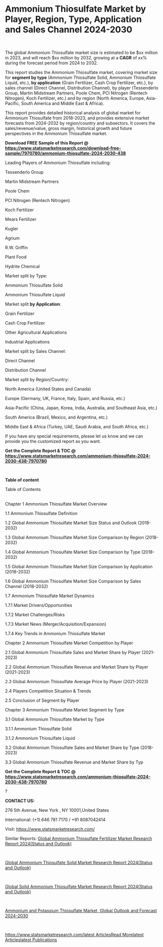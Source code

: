 <h1>Ammonium Thiosulfate Market by Player, Region, Type, Application and Sales Channel 2024-2030</h1><br/><p>The global Ammonium Thiosulfate market size is estimated to be $xx million in 2023, and will reach $xx million by 2032, growing at a <strong>CAGR</strong> of xx% during the forecast period from 2024 to 2032.</p>
 
 
 
 <p>This report studies the Ammonium Thiosulfate market, covering market size for <strong>segment by type</strong> (Ammonium Thiosulfate Solid, Ammonium Thiosulfate Liquid, etc.), <strong>by application</strong> (Grain Fertilizer, Cash Crop Fertilizer, etc.), by sales channel (Direct Channel, Distribution Channel), by player (Tessenderlo Group, Martin Midstream Partners, Poole Chem, PCI Nitrogen (Rentech Nitrogen), Koch Fertilizer, etc.) and by region (North America, Europe, Asia-Pacific, South America and Middle East & Africa).</p>
 
 
 
 <p>This report provides detailed historical analysis of global market for Ammonium Thiosulfate from 2018-2023, and provides extensive market forecasts from 2024-2032 by region/country and subsectors. It covers the sales/revenue/value, gross margin, historical growth and future perspectives in the Ammonium Thiosulfate market.</p>
 
 
 
 <p><strong>Download FREE Sample of this Report @ <a href="https://www.statsmarketresearch.com/download-free-sample/7970780/ammonium-thiosulfate-2024-2030-438">https://www.statsmarketresearch.com/download-free-sample/7970780/ammonium-thiosulfate-2024-2030-438</a></strong></p>
 
 
 
 <p>Leading Players of Ammonium Thiosulfate including:</p>
 
 
 
 <p>Tessenderlo Group</p>
 
 
 
 <p>Martin Midstream Partners</p>
 
 
 
 <p>Poole Chem</p>
 
 
 
 <p>PCI Nitrogen (Rentech Nitrogen)</p>
 
 
 
 <p>Koch Fertilizer</p>
 
 
 
 <p>Mears Fertilizer</p>
 
 
 
 <p>Kugler</p>
 
 
 
 <p>Agrium</p>
 
 
 
 <p>R.W. Griffin</p>
 
 
 
 <p>Plant Food</p>
 
 
 
 <p>Hydrite Chemical</p>
 
 
 
 <p>Market split by Type:</p>
 
 
 
 <p>Ammonium Thiosulfate Solid</p>
 
 
 
 <p>Ammonium Thiosulfate Liquid</p>
 
 
 
 <p>Market split <strong>by Application</strong>:</p>
 
 
 
 <p>Grain Fertilizer</p>
 
 
 
 <p>Cash Crop Fertilizer</p>
 
 
 
 <p>Other Agricultural Applications</p>
 
 
 
 <p>Industrial Applications</p>
 
 
 
 <p>Market split by Sales Channel:</p>
 
 
 
 <p>Direct Channel</p>
 
 
 
 <p>Distribution Channel</p>
 
 
 
 <p>Market split by Region/Country:</p>
 
 
 
 <p>North America (United States and Canada)</p>
 
 
 
 <p>Europe (Germany, UK, France, Italy, Spain, and Russia, etc.)</p>
 
 
 
 <p>Asia-Pacific (China, Japan, Korea, India, Australia, and Southeast Asia, etc.)</p>
 
 
 
 <p>South America (Brazil, Mexico, and Argentina, etc.)</p>
 
 
 
 <p>Middle East & Africa (Turkey, UAE, Saudi Arabia, and South Africa, etc.)</p>
 
 
 
 <p>If you have any special requirements, please let us know and we can provide you the customized report as you want.</p>
 
 
 
 <div><b>Get the Complete Report & TOC @ <a href="https://www.statsmarketresearch.com/ammonium-thiosulfate-2024-2030-438-7970780">https://www.statsmarketresearch.com/ammonium-thiosulfate-2024-2030-438-7970780</a></b></div>
 
 
 
 <p><br />
 
 <b>Table of content</b></p>
 
 
 
 <p>Table of Contents<br />
 
 <br />
 
 Chapter 1 Ammonium Thiosulfate Market Overview<br />
 
 1.1 Ammonium Thiosulfate Definition<br />
 
 1.2 Global Ammonium Thiosulfate Market Size Status and Outlook (2018-2032)<br />
 
 1.3 Global Ammonium Thiosulfate Market Size Comparison by Region (2018-2032)<br />
 
 1.4 Global Ammonium Thiosulfate Market Size Comparison by Type (2018-2032)<br />
 
 1.5 Global Ammonium Thiosulfate Market Size Comparison by Application (2018-2032)<br />
 
 1.6 Global Ammonium Thiosulfate Market Size Comparison by Sales Channel (2018-2032)<br />
 
 1.7 Ammonium Thiosulfate Market Dynamics<br />
 
 1.7.1 Market Drivers/Opportunities<br />
 
 1.7.2 Market Challenges/Risks<br />
 
 1.7.3 Market News (Merger/Acquisition/Expansion)<br />
 
 1.7.4 Key Trends in Ammonium Thiosulfate Market<br />
 
 Chapter 2 Ammonium Thiosulfate Market Competition by Player<br />
 
 2.1 Global Ammonium Thiosulfate Sales and Market Share by Player (2021-2023)<br />
 
 2.2 Global Ammonium Thiosulfate Revenue and Market Share by Player (2021-2023)<br />
 
 2.3 Global Ammonium Thiosulfate Average Price by Player (2021-2023)<br />
 
 2.4 Players Competition Situation & Trends<br />
 
 2.5 Conclusion of Segment by Player<br />
 
 Chapter 3 Ammonium Thiosulfate Market Segment by Type<br />
 
 3.1 Global Ammonium Thiosulfate Market by Type<br />
 
 3.1.1 Ammonium Thiosulfate Solid<br />
 
 3.1.2 Ammonium Thiosulfate Liquid<br />
 
 3.2 Global Ammonium Thiosulfate Sales and Market Share by Type (2018-2023)<br />
 
 3.3 Global Ammonium Thiosulfate Revenue and Market Share by Typ</p>
 
 
 
 <div><b>Get the Complete Report & TOC @ <a href="https://www.statsmarketresearch.com/ammonium-thiosulfate-2024-2030-438-7970780">https://www.statsmarketresearch.com/ammonium-thiosulfate-2024-2030-438-7970780</a></b></div>
 
 
 
 <p>? </p>
 
 
 
 <p><b>CONTACT US:</b><br />
 
 276 5th Avenue, New York , NY 10001,United States<br />
 
 International: (+1) 646 781 7170 / +91 8087042414<br />
 
 Visit: <a href="https://www.statsmarketresearch.com/">https://www.statsmarketresearch.com/</a><br />
 
 Similar Reports: <a href="https://www.statsmarketresearch.com/ammonium-thiosulfate-2024-2030-438-7970780">Global Ammonium Thiosulfate Fertilizer Market Research Report 2024(Status and Outlook)</a><br />
 
 <br />
 
 <a href="https://www.statsmarketresearch.com/ammonium-thiosulfate-2024-2030-438-7970780">Global Ammonium Thiosulfate Solid Market Research Report 2024(Status and Outlook)</a><br />
 
 <br />
 
 <a href="https://www.statsmarketresearch.com/ammonium-thiosulfate-2024-2030-438-7970780">Global Solid Ammonium Thiosulfate Market Research Report 2024(Status and Outlook)</a><br />
 
 <br />
 
 <a href="https://www.statsmarketresearch.com/ammonium-thiosulfate-2024-2030-438-7970780">Ammonium and Potassium Thiosulfate Market, Global Outlook and Forecast 2024-2030</a><br />
 
 <br />
 
 <a href="https://gyeongbokgung.com">https://www.statsmarketresearch.com/</a><a href="https://hallyeomaritime.com">latest Articles</a><a href="https://jingwansa.com">Read More</a><a href="https://nguoiviet.jp/">latest Articles</a><a href="https://www.intelmarketresearch.com/">latest Publications</a></p>